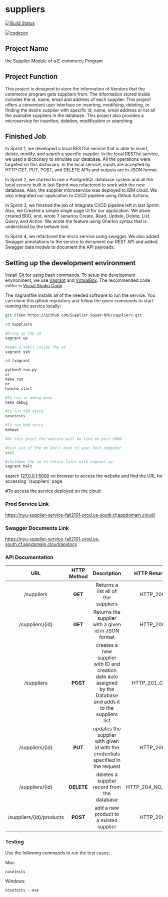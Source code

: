 # suppliers

[![Build Status](https://github.com/Supplier-Squad-NYU/suppliers/actions/workflows/python.yml/badge.svg)](https://github.com/Supplier-Squad-NYU/suppliers/actions/workflows/python.yml)

[![codecov](https://codecov.io/gh/Supplier-Squad-NYU/suppliers/branch/main/graph/badge.svg?token=AD8XDW91AM)](https://codecov.io/gh/Supplier-Squad-NYU/suppliers)

## Project Name
the Supplier Module of a E-commerce Program

## Project Function
This project is designed to store the information of Vendors that the commerce program gets suppliers from.
The information stored inside includes the id, name, email and address of each supplier.
This project offers a convenient user interface on inserting, modifying, deleting, or finding the desire supplier with specific id, name, email address or list all the available suppliers in the database.
This project also provides a microservice for insertion, deletion, modification or searching.

## Finished Job
In Sprint 1, we developed a local RESTful service that is able to insert, delete, modify, and search a specific supplier.
In the local RESTful service, we used a dictionary to simulate our database. All the operations were targeted on this dictionary.
In the local service, inputs are accepted by HTTP GET, PUT, POST, and DELETE APIs and outputs are in JSON format.

In Sprint 2, we started to use a PostgreSQL database system and all the local service built in last Sprint was refactored to work with the new database.
Also, the supplier microservice was deployed to IBM cloud.
We also integrated our application to CI/CD pipeline using Github Actions.

In Sprint 3, we finished the job of Integrate CI/CD pipeline left in last Sprint.
Also, we Created a simple single page UI for our application.
We alsoe created BDD, and, wrote 7 senarios Create, Read, Update, Delete, List, Query, and Action.
We wrote  the feature using Gherkin syntax that is understood by the behave tool.

In Sprint 4, we refactored the micro service using swagger.
We also added Swagger annotations to the service to document our REST API and added Swagger data models to document the API payloads.

## Setting up the development environment
Install [Git](http://git-scm.com/downloads) for using bash commands.
To setup the development environment, we use [Vagrant](https://www.vagrantup.com/downloads) and [VirtualBox](https://www.virtualbox.org/wiki/Downloads). The recommended code editor is [Visual Studio Code](https://code.visualstudio.com/).

The Vagrantfile installs all of the needed software to run the service. You can clone this github repository and follow the given commands to start running the service locally:

```bash
git clone https://github.com/Supplier-Squad-NYU/suppliers.git

cd suppliers    

#bring up the vm
vagrant up 

#open a shell inside the vm
vagrant ssh 

cd /vagrant

python3 run.py
or
make run
or
honcho start

#To run in debug mode
make debug

#To run tdd tests
nosetests

#To run bdd tests
behave

#At this point the website will be live on port 5000

#exit out of the vm shell back to your host computer
exit 

#shutdown the vm to return later with vagrant up
vagrant halt 
```

search [127.0.0.1:5000](http://127.0.0.1:5000/) on browser to access the website and find the URL for accessing '/suppliers' page.

#To access the service deployed on the cloud:
### Prod Service Link
https://nyu-supplier-service-fall2101-prod.us-south.cf.appdomain.cloud/

### Swagger Documents Link
https://nyu-supplier-service-fall2101-prod.us-south.cf.appdomain.cloud/apidocs

### API Documentation

 |                 URL                 | HTTP Method |                         Description                          | HTTP Return Code |
| :---------------------------------: | :---------: | :----------------------------------------------------------: | :---------------:|
|              /suppliers              |   **GET**   |              Returns a list all of the suppliers              | HTTP_200_OK |
|           /suppliers/{id}            |   **GET**   |             Returns the supplier with a given id in JSON format             | HTTP_200_OK |
|              /suppliers              |  **POST**   | creates a new supplier with ID and creation date auto assigned by the Database and adds it to the suppliers list | HTTP_201_CREATED |
|           /suppliers/{id}            |   **PUT**   | updates the supplier with given id with the credentials specified in the request |  HTTP_200_OK |
|           /suppliers/{id}            | **DELETE**  |           deletes a supplier record from the database           | HTTP_204_NO_CONTENT |
|           /suppliers/{id}/products          | **POST**  |           add a new product to a existed supplier           | HTTP_200_OK |


### Testing
Use the following commands to run the test cases:

Mac: 
```
nosetests
```
Windows: 
```
nosetests --exe
```
